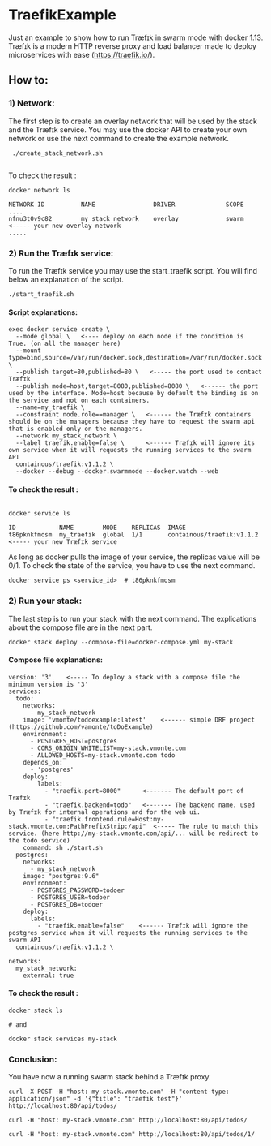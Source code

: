 # TraefikExample
Just an example to show how to run Træfɪk in swarm mode with docker 1.13.
Træfɪk is a modern HTTP reverse proxy and load balancer made to deploy microservices with ease (https://traefik.io/).


## How to:

### 1) Network:

The first step is to create an overlay network that will be used by the stack and the Træfɪk service. 
You may use the docker API to create your own network or use the next command to create the example network.

```shell
 ./create_stack_network.sh
 
```
To check the result :
```shell
docker network ls

NETWORK ID          NAME                DRIVER              SCOPE
....
nfnu3t0v9c82        my_stack_network    overlay             swarm    <----- your new overlay network
.....

```


### 2) Run the Træfɪk service:
To run the Træfɪk service you may use the start_traefik script. You will find below an explanation of the script.
```shell
./start_traefik.sh
```

#### Script explanations:
```shell
exec docker service create \
  --mode global \   <---- deploy on each node if the condition is True. (on all the manager here)
  --mount type=bind,source=/var/run/docker.sock,destination=/var/run/docker.sock \
  --publish target=80,published=80 \   <----- the port used to contact Træfɪk
  --publish mode=host,target=8080,published=8080 \   <------ the port used by the interface. Mode=host because by default the binding is on the service and not on each containers.
  --name=my_traefik \
  --constraint node.role==manager \   <------ the Træfɪk containers should be on the managers because they have to request the swarm api that is enabled only on the managers.
  --network my_stack_network \
  --label traefik.enable=false \      <------ Træfɪk will ignore its own service when it will requests the running services to the swarm API
  containous/traefik:v1.1.2 \
  --docker --debug --docker.swarmmode --docker.watch --web

```

#### To check the result :
```shell

docker service ls

ID            NAME        MODE    REPLICAS  IMAGE
t86pknkfmosm  my_traefik  global  1/1       containous/traefik:v1.1.2    <----- your new Træfɪk service
```

As long as docker pulls the image of your service, the replicas value will be 0/1.
To check the state of the service, you have to use the next command.

```shell
docker service ps <service_id>  # t86pknkfmosm
```

### 2) Run your stack:

The last step is to run your stack with the next command. The explications about the compose file are in the next part.

```shell
docker stack deploy --compose-file=docker-compose.yml my-stack
```
#### Compose file explanations:
```shell
version: '3'    <----- To deploy a stack with a compose file the minimum version is '3'
services:
  todo:
    networks:
      - my_stack_network
    image: 'vmonte/todoexample:latest'    <------ simple DRF project (https://github.com/vamonte/toDoExample)
    environment:
      - POSTGRES_HOST=postgres
      - CORS_ORIGIN_WHITELIST=my-stack.vmonte.com
      - ALLOWED_HOSTS=my-stack.vmonte.com todo
    depends_on:
      - 'postgres'
    deploy:
        labels:
          - "traefik.port=8000"      <------- The default port of Træfɪk
          - "traefik.backend=todo"   <------- The backend name. used by Træfɪk for internal operations and for the web ui.
          - "traefik.frontend.rule=Host:my-stack.vmonte.com;PathPrefixStrip:/api"  <----- The rule to match this service. (here http://my-stack.vmonte.com/api/... will be redirect to the todo service)
    command: sh ./start.sh
  postgres:
    networks:
      - my_stack_network
    image: "postgres:9.6"
    environment:
      - POSTGRES_PASSWORD=todoer
      - POSTGRES_USER=todoer
      - POSTGRES_DB=todoer
    deploy:
      labels:
        - "traefik.enable=false"    <------ Træfɪk will ignore the postgres service when it will requests the running services to the swarm API
  containous/traefik:v1.1.2 \

networks:
  my_stack_network:
    external: true
```

#### To check the result :

```shell 
docker stack ls

# and

docker stack services my-stack
```

### Conclusion:

You have now a running swarm stack behind a Træfɪk proxy.

```shell
curl -X POST -H "host: my-stack.vmonte.com" -H "content-type: application/json" -d '{"title": "traefik test"}' http://localhost:80/api/todos/

curl -H "host: my-stack.vmonte.com" http://localhost:80/api/todos/

curl -H "host: my-stack.vmonte.com" http://localhost:80/api/todos/1/
```
